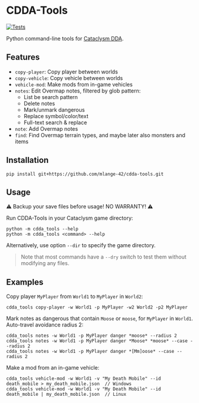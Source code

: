 # CDDA-Tools

[![Tests](https://github.com/mlange-42/cdda-tools/actions/workflows/tests.yml/badge.svg)](https://github.com/mlange-42/cdda-tools/actions/workflows/tests.yml)

Python command-line tools for [Cataclysm DDA](https://cataclysmdda.org/).

## Features

* `copy-player`: Copy player between worlds
* `copy-vehicle`: Copy vehicle between worlds
* `vehicle-mod`: Make mods from in-game vehicles
* `notes`: Edit Overmap notes, filtered by glob pattern:
   * List be search pattern
   * Delete notes
   * Mark/unmark dangerous
   * Replace symbol/color/text
   * Full-text search & replace
* `note`: Add Overmap notes
* `find`: Find Overmap terrain types, and maybe later also monsters and items

## Installation

```shell
pip install git+https://github.com/mlange-42/cdda-tools.git
```

## Usage

:warning: Backup your save files before usage! NO WARRANTY! :warning:

Run CDDA-Tools in your Cataclysm game directory:

```shell
python -m cdda_tools --help
python -m cdda_tools <command> --help
```

Alternatively, use option `--dir` to specify the game directory.

> Note that most commands have a `--dry` switch to test them without modifying any files.

## Examples

Copy player `MyPlayer` from `World1` to `MyPlayer` in `World2`:

```shell
cdda_tools copy-player -w World1 -p MyPlayer -w2 World2 -p2 MyPlayer
```

Mark notes as dangerous that contain `Moose` or `moose`, for `MyPlayer` in `World1`. Auto-travel avoidance radius 2:

```shell
cdda_tools notes -w World1 -p MyPlayer danger *moose* --radius 2
cdda_tools notes -w World1 -p MyPlayer danger *Moose* *moose* --case --radius 2
cdda_tools notes -w World1 -p MyPlayer danger *[Mm]oose* --case --radius 2
```

Make a mod from an in-game vehicle:

```shell
cdda_tools vehicle-mod -w World1 -v "My Death Mobile" --id death_mobile > my_death_mobile.json  // Windows
cdda_tools vehicle-mod -w World1 -v "My Death Mobile" --id death_mobile | my_death_mobile.json  // Linux
```
